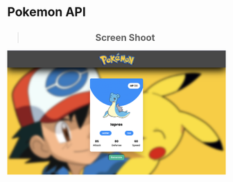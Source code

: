 # Pokemon API
><h2 align ="center">Screen Shoot</h2>
<img src = "Screen.png" align ="center" width = "700px">